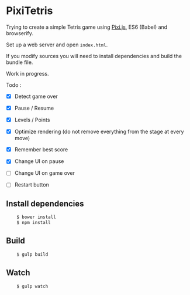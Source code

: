 # PixiTetris

Trying to create a simple Tetris game using [Pixi.js](http://github.com/pixijs/pixi.js), ES6 (Babel) and browserify.

Set up a web server and open `index.html`.

If you modify sources you will need to install dependencies and build the bundle file.

Work in progress.


Todo :

- [x] Detect game over
- [x] Pause / Resume
- [x] Levels / Points
- [x] Optimize rendering (do not remove everything from the stage at every move)
- [x] Remember best score
- [x] Change UI on pause
- [ ] Change UI on game over
- [ ] Restart button


## Install dependencies

```sh
	$ bower install
	$ npm install
```

## Build

```sh
	$ gulp build
```

## Watch

```sh
	$ gulp watch
```